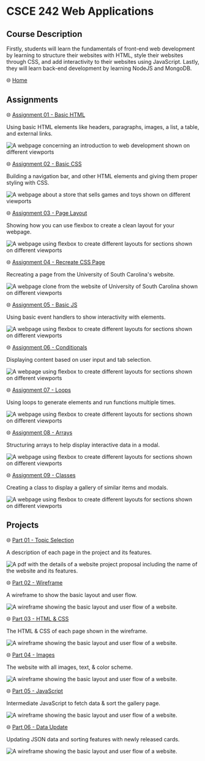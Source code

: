 # CSCE 242 Web Applications

## Course Description

Firstly, students will learn the fundamentals of front-end web development by learning to structure their websites with HTML, style their websites through CSS, and add interactivity to their websites using JavaScript. Lastly, they will learn back-end development by learning NodeJS and MongoDB.

🌐 [Home](https://not-josue.github.io/csce242/)

## Assignments

🌐 [Assignment 01 - Basic HTML](https://not-josue.github.io/csce242/assignments/assignment01/index.html)

Using basic HTML elements like headers, paragraphs, images, a list, a table, and external links.

![A webpage concerning an introduction to web development shown on different viewports](./assets/images/readme/assignments/assignment01.png)

🌐 [Assignment 02 - Basic CSS](https://not-josue.github.io/csce242/assignments/assignment02/index.html)

Building a navigation bar, and other HTML elements and giving them proper styling with CSS.

![A webpage about a store that sells games and toys shown on different viewports](./assets/images/readme/assignments/assignment02.png)

🌐 [Assignment 03 - Page Layout](https://not-josue.github.io/csce242/assignments/assignment03/index.html)

Showing how you can use flexbox to create a clean layout for your webpage.

![A webpage using flexbox to create different layouts for sections shown on different viewports](./assets/images/readme/assignments/assignment03.png)

🌐 [Assignment 04 - Recreate CSS Page](https://not-josue.github.io/csce242/assignments/assignment04/index.html)

Recreating a page from the University of South Carolina's website.

![A webpage clone from the website of University of South Carolina shown on different viewports](./assets/images/readme/assignments/assignment04.png)

🌐 [Assignment 05 - Basic JS](https://not-josue.github.io/csce242/assignments/assignment05/index.html)

Using basic event handlers to show interactivity with elements.

![A webpage using flexbox to create different layouts for sections shown on different viewports](./assets/images/readme/assignments/assignment05.png)

🌐 [Assignment 06 - Conditionals](https://not-josue.github.io/csce242/assignments/assignment06/index.html)

Displaying content based on user input and tab selection.

![A webpage using flexbox to create different layouts for sections shown on different viewports](./assets/images/readme/assignments/assignment06.png)

🌐 [Assignment 07 - Loops](https://not-josue.github.io/csce242/assignments/assignment07/index.html)

Using loops to generate elements and run functions multiple times.

![A webpage using flexbox to create different layouts for sections shown on different viewports](./assets/images/readme/assignments/assignment07.png)

🌐 [Assignment 08 - Arrays](https://not-josue.github.io/csce242/assignments/assignment08/index.html)

Structuring arrays to help display interactive data in a modal.

![A webpage using flexbox to create different layouts for sections shown on different viewports](./assets/images/readme/assignments/assignment08.png)

🌐 [Assignment 09 - Classes](https://not-josue.github.io/csce242/assignments/assignment09/index.html)

Creating a class to display a gallery of similar items and modals.

![A webpage using flexbox to create different layouts for sections shown on different viewports](./assets/images/readme/assignments/assignment09.png)

## Projects

🌐 [Part 01 - Topic Selection](https://not-josue.github.io/csce242/projects/part1/part1.pdf)

A description of each page in the project and its features.

![A pdf with the details of a website project proposal including the name of the website and its features.](./assets//images/readme/projects/project_part01v2.png)

🌐 [Part 02 - Wireframe](https://not-josue.github.io/csce242/projects/part2/index.html)

A wireframe to show the basic layout and user flow.

![A wireframe showing the basic layout and user flow of a website.](./assets/images/readme/projects/project_part02.png)

🌐 [Part 03 - HTML & CSS](https://not-josue.github.io/csce242/projects/part3/index.html)

The HTML & CSS of each page shown in the wireframe.

![A wireframe showing the basic layout and user flow of a website.](./assets/images/readme/projects/project_part03.png)

🌐 [Part 04 - Images](https://not-josue.github.io/csce242/projects/part4/index.html)

The website with all images, text, & color scheme.

![A wireframe showing the basic layout and user flow of a website.](./assets/images/readme/projects/project_part04.webp)

🌐 [Part 05 - JavaScript](https://not-josue.github.io/csce242/projects/part5/index.html)

Intermediate JavaScript to fetch data & sort the gallery page.

![A wireframe showing the basic layout and user flow of a website.](./assets/images/readme/projects/project_part05.png)

🌐 [Part 06 - Data Update](https://not-josue.github.io/csce242/projects/part6/index.html)

Updating JSON data and sorting features with newly released cards.

![A wireframe showing the basic layout and user flow of a website.](./assets/images/readme/projects/project_part06.png)